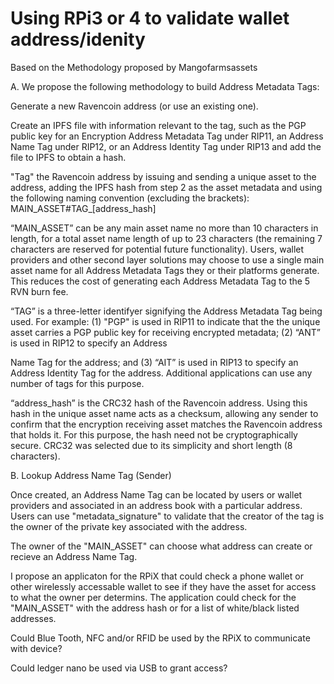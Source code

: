 # Using RPi3 or 4 to validate wallet address/idenity 

Based on the Methodology proposed by Mangofarmsassets

A. We propose the following methodology to build Address Metadata Tags:

Generate a new Ravencoin address (or use an existing one).

Create an IPFS file with information relevant to the tag, such as the PGP public key for an Encryption Address Metadata Tag under RIP11,
an Address Name Tag under RIP12, or an Address Identity Tag under RIP13 and add the file to IPFS to obtain a hash.

"Tag" the Ravencoin address by issuing and sending a unique asset to the address, adding the IPFS hash from step 2 as the asset metadata
and using the following naming convention (excluding the brackets): MAIN_ASSET#TAG_[address_hash]

“MAIN_ASSET” can be any main asset name no more than 10 characters in length, for a total asset name length of up to 23 characters (the
remaining 7 characters are reserved for potential future functionality). Users, wallet providers and other second layer solutions may
choose to use a single main asset name for all Address Metadata Tags they or their platforms generate. This reduces the cost of 
generating each Address Metadata Tag to the 5 RVN burn fee.

“TAG” is a three-letter identifyer signifying the Address Metadata Tag being used. For example: (1) "PGP" is used in RIP11 to indicate 
that the the unique asset carries a PGP public key for receiving encrypted metadata; (2) “ANT” is used in RIP12 to specify an Address 

Name Tag for the address; and (3) “AIT” is used in RIP13 to specify an Address Identity Tag for the address. Additional applications can 
use any number of tags for this purpose.

“address_hash” is the CRC32 hash of the Ravencoin address. Using this hash in the unique asset name acts as a checksum, allowing any 
sender to confirm that the encryption receiving asset matches the Ravencoin address that holds it. For this purpose, the hash need not 
be cryptographically secure. CRC32 was selected due to its simplicity and short length (8 characters).

B. Lookup Address Name Tag (Sender)

Once created, an Address Name Tag can be located by users or wallet providers and associated in an address book with a particular
address. Users can use "metadata_signature" to validate that the creator of the tag is the owner of the private key associated with
the address.

The owner of the "MAIN_ASSET" can choose what address can create or recieve an Address Name Tag.  

I propose an applicaton for the RPiX that could check a phone wallet or other wirelessly accessable wallet to see if they have the
asset for access to what the owner per determins.  The application could check for the "MAIN_ASSET" with the address hash or for a list
of white/black listed addresses.  

Could Blue Tooth, NFC and/or RFID be used by the RPiX to communicate with device?

Could ledger nano be used via USB to grant access?
